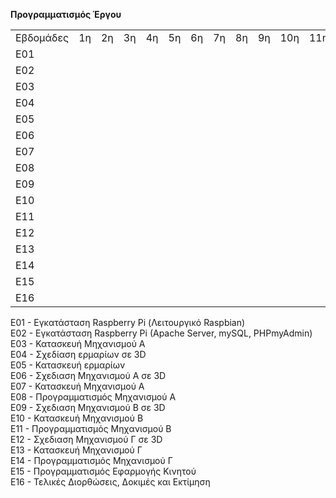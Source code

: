 <b>Προγραμματισμός Έργου</b>
<table>
<tr>
<td>Εβδομάδες</td>
<td>1η</td>
<td>2η</td>
<td>3η</td>
<td>4η</td>
<td>5η</td>
<td>6η</td>
<td>7η</td>
<td>8η</td>
<td>9η</td>
<td>10η</td>
<td>11η</td>
<td>12η</td>
<td>13η</td>
</tr>
<tr>
<td>E01</td>
<td></td>
<td></td>
<td></td>
<td></td>
<td></td>
<td></td>
<td></td>
<td></td>
<td></td>
<td></td>
<td></td>
<td></td>
<td></td>
</tr>
<tr>
<td>E02</td>
<td></td>
<td></td>
<td></td>
<td></td>
<td></td>
<td></td>
<td></td>
<td></td>
<td></td>
<td></td>
<td></td>
<td></td>
<td></td>
</tr>
<tr>
<td>E03</td>
<td></td>
<td></td>
<td></td>
<td></td>
<td></td>
<td></td>
<td></td>
<td></td>
<td></td>
<td></td>
<td></td>
<td></td>
<td></td>
</tr>
<tr>
<td>E04</td>
<td></td>
<td></td>
<td></td>
<td></td>
<td></td>
<td></td>
<td></td>
<td></td>
<td></td>
<td></td>
<td></td>
<td></td>
<td></td>
</tr>
<tr>
<td>E05</td>
<td></td>
<td></td>
<td></td>
<td></td>
<td></td>
<td></td>
<td></td>
<td></td>
<td></td>
<td></td>
<td></td>
<td></td>
<td></td>
</tr>
<tr>
<td>E06</td>
<td></td>
<td></td>
<td></td>
<td></td>
<td></td>
<td></td>
<td></td>
<td></td>
<td></td>
<td></td>
<td></td>
<td></td>
<td></td>
</tr>
<tr>
<td>E07</td>
<td></td>
<td></td>
<td></td>
<td></td>
<td></td>
<td></td>
<td></td>
<td></td>
<td></td>
<td></td>
<td></td>
<td></td>
<td></td>
</tr>
<tr>
<td>E08</td>
<td></td>
<td></td>
<td></td>
<td></td>
<td></td>
<td></td>
<td></td>
<td></td>
<td></td>
<td></td>
<td></td>
<td></td>
<td></td>
</tr>
<tr>
<td>E09</td>
<td></td>
<td></td>
<td></td>
<td></td>
<td></td>
<td></td>
<td></td>
<td></td>
<td></td>
<td></td>
<td></td>
<td></td>
<td></td>
</tr>
<tr>
<td>E10</td>
<td></td>
<td></td>
<td></td>
<td></td>
<td></td>
<td></td>
<td></td>
<td></td>
<td></td>
<td></td>
<td></td>
<td></td>
<td></td>
</tr>
<tr>
<td>E11</td>
<td></td>
<td></td>
<td></td>
<td></td>
<td></td>
<td></td>
<td></td>
<td></td>
<td></td>
<td></td>
<td></td>
<td></td>
<td></td>
</tr>
<tr>
<td>E12</td>
<td></td>
<td></td>
<td></td>
<td></td>
<td></td>
<td></td>
<td></td>
<td></td>
<td></td>
<td></td>
<td></td>
<td></td>
<td></td>
</tr>
<tr>
<td>E13</td>
<td></td>
<td></td>
<td></td>
<td></td>
<td></td>
<td></td>
<td></td>
<td></td>
<td></td>
<td></td>
<td></td>
<td></td>
<td></td>
</tr>
<tr>
<td>E14</td>
<td></td>
<td></td>
<td></td>
<td></td>
<td></td>
<td></td>
<td></td>
<td></td>
<td></td>
<td></td>
<td></td>
<td></td>
<td></td>
</tr>
<tr>
<td>E15</td>
<td></td>
<td></td>
<td></td>
<td></td>
<td></td>
<td></td>
<td></td>
<td></td>
<td></td>
<td></td>
<td></td>
<td></td>
<td></td>
</tr>
<tr>
<td>E16</td>
<td></td>
<td></td>
<td></td>
<td></td>
<td></td>
<td></td>
<td></td>
<td></td>
<td></td>
<td></td>
<td></td>
<td></td>
<td></td>
</tr>
</table>


Ε01 - Εγκατάσταση Raspberry Pi (Λειτουργικό Raspbian)</br>
Ε02 - Εγκατάσταση Raspberry Pi (Apache Server, mySQL, PHPmyAdmin)</br>
Ε03 - Κατασκευή Μηχανισμού Α</br>
Ε04 - Σχεδίαση ερμαρίων σε 3D</br>
Ε05 - Κατασκευή ερμαρίων</br>
Ε06 - Σχεδιαση Μηχανισμού Α σε 3D</br>
Ε07 - Κατασκευή Μηχανισμού Α</br>
Ε08 - Προγραμματισμός Μηχανισμού Α</br>
Ε09 - Σχεδιαση Μηχανισμού Β σε 3D</br>
Ε10 - Κατασκευή Μηχανισμού Β</br>
Ε11 - Προγραμματισμός Μηχανισμού Β</br>
Ε12 - Σχεδιαση Μηχανισμού Γ σε 3D</br>
Ε13 - Κατασκευή Μηχανισμού Γ</br>
Ε14 - Προγραμματισμός Μηχανισμού Γ</br>
Ε15 - Προγραμματισμός Εφαρμογής Κινητού</br>
Ε16 - Τελικές Διορθώσεις, Δοκιμές και Εκτίμηση</br>


